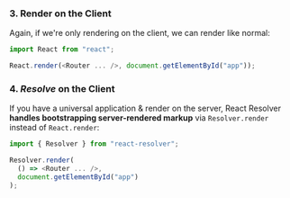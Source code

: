 ### 3. Render on the Client

Again, if we're only rendering on the client, we can render like normal:

```js
import React from "react";

React.render(<Router ... />, document.getElementById("app"));
```

### 4. _Resolve_ on the Client

If you have a universal application & render on the server,
React Resolver **handles bootstrapping server-rendered markup** via
`Resolver.render` instead of `React.render`:

```js
import { Resolver } from "react-resolver";

Resolver.render(
  () => <Router ... />,
  document.getElementById("app")
); 
```
